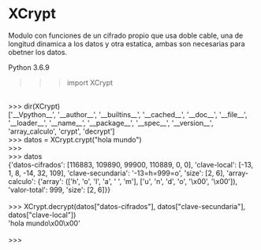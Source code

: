 # XCrypt
Modulo con funciones de un cifrado propio que  usa doble cable, una de longitud dinamica a los datos y otra estatica, ambas son necesarias para obetner los datos.
<br>

Python 3.6.9 <br>
>>> import XCrypt<br>
<br>
>>> dir(XCrypt)<br>
['__Vpython__', '__author__', '__builtins__', '__cached__', '__doc__', '__file__', '__loader__', '__name__', '__package__', '__spec__', '__version__', 'array_calculo', 'crypt', 'decrypt']
<br>
>>> datos = XCrypt.crypt("hola mundo")<br>
>>> <br>
>>> datos<br>
{'datos-cifrados': [116883, 109890, 99900, 110889, 0, 0], 'clave-local': [-13, 1, 8, -14, 32, 109], 'clave-secundaria': '-13=h=999=o', 'size': [2, 6], 'array-calculo': {'array': (['h', 'o', 'l', 'a', ' ', 'm'], ['u', 'n', 'd', 'o', '\x00', '\x00']), 'valor-total': 999, 'size': [2, 6]}}<br>
<br>
>>> XCrypt.decrypt(datos["datos-cifrados"], datos["clave-secundaria"], datos["clave-local"])<br>
'hola mundo\x00\x00'<br>
<br>
>>> 
<br>
